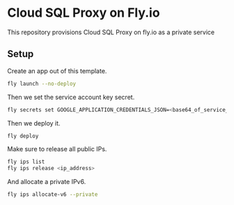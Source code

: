 # Cloud SQL Proxy on Fly.io

This repository provisions Cloud SQL Proxy on fly.io as a private service

## Setup

Create an app out of this template.

```sh
fly launch --no-deploy
```

Then we set the service account key secret.

```sh
fly secrets set GOOGLE_APPLICATION_CREDENTIALS_JSON=<base64_of_service_account_key.json>
```

Then we deploy it.

```sh
fly deploy
```

Make sure to release all public IPs.

```sh
fly ips list
fly ips release <ip_address>
```

And allocate a private IPv6.

```sh
fly ips allocate-v6 --private
```
